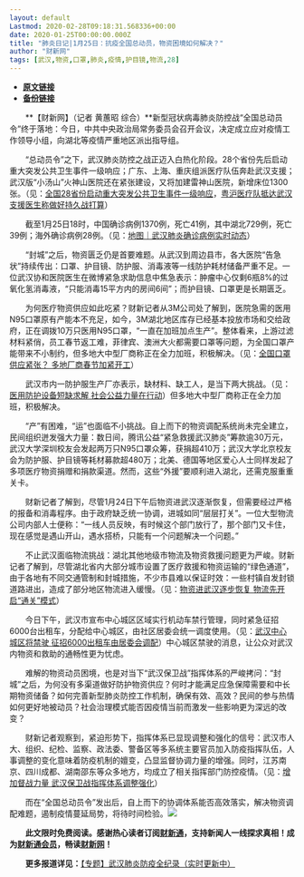 ```yaml
---
layout: default
Lastmod: 2020-02-28T09:18:31.568336+00:00
date: 2020-01-25T00:00:00.000Z
title: "肺炎日记|1月25日：抗疫全国总动员，物资困境如何解决？"
author: "财新网"
tags: [武汉,物资,口罩,肺炎,疫情,护目镜,物流,28]
---
```


* [**原文链接**](http://www.caixin.com/2020-01-25/101508394.html)
* [**备份链接**](https://web.archive.org/web/20200203104205/http://www.caixin.com/2020-01-25/101508394.html)


　　**【财新网】（记者 黄蕙昭 综合）**新型冠状病毒肺炎防控战“全国总动员令”终于落地：今日，中共中央政治局常务委员会召开会议，决定成立应对疫情工作领导小组，向湖北等疫情严重地区派出指导组。

　　“总动员令”之下，武汉肺炎防控之战正迈入白热化阶段。28个省份先后启动重大突发公共卫生事件一级响应；广东、上海、重庆组派医疗队伍奔赴武汉支援；武汉版“小汤山”火神山医院还在紧张建设，又将加建雷神山医院，新增床位1300张。（见：[全国28省份启动重大突发公共卫生事件一级响应](http://china.caixin.com/2020-01-25/101508214.html)，[粤沪医疗队抵达武汉 支援医生称做好持久战打算](http://www.caixin.com/2020-01-25/101508284.html)）

　　截至1月25日18时，中国确诊病例1370例，死亡41例，其中湖北729例，死亡39例；海外确诊病例28例。（见：[地图｜武汉肺炎确诊病例实时动态](http://datanews.caixin.com/2020-01-20/101506236.html)）

　　“封城”之后，物资匮乏仍是首要难题。从武汉到周边县市，各大医院“告急状”持续传出：口罩、护目镜、防护服、消毒液等一线防护耗材储备严重不足。一位武汉协和医院医生在微博紧急求助信息中焦急表示：肿瘤中心仅剩6瓶8%的过氧化氢消毒液，“只能消毒15平方内的房间6间”；而护目镜、口罩更是长期匮乏。

　　为何医疗物资供应如此吃紧？财新记者从3M公司处了解到，医院急需的医用N95口罩原有产能本不充足，如今，3M湖北地区库存已经基本投放市场和交给政府，正在调拨10万只医用N95口罩，“一直在加班加点生产”。整体看来，上游过滤材料紧俏，员工春节返工难，菲律宾、澳洲大火都需要口罩等问题，为全国口罩产能带来不小制约，但多地大中型厂商称正在全力加班，积极解决。（见：[全国口罩供应紧张？ 多地厂商春节加紧开工](http://companies.caixin.com/2020-01-25/101508359.html)）

　　武汉市内一防护服生产厂亦表示，缺材料、缺工人，是当下两大挑战。（见：[医用防护设备短缺求解 社会公益力量在行动](http://www.caixin.com/2020-01-25/101508397.html)）但多地大中型厂商称正在全力加班，积极解决。

　　“产”有困难，“运”也面临不小挑战。自上而下的物资调配系统尚未完全建立，民间组织迸发强大力量：数日间，腾讯公益“紧急救援武汉肺炎”筹款逾30万元，武汉大学深圳校友会发起两万只N95口罩众筹，获捐超410万；武汉大学北京校友会为防护服、护目镜等耗材募款超480万；北美、德国等地区爱心人士同样发起了多项医疗物资捐赠和捐款渠道。然而，这些“外援”要顺利进入湖北，还需克服重重关卡。

　　财新记者了解到，尽管1月24日下午后物资进武汉逐渐恢复，但需要经过严格的报备和消毒程序。由于政府缺乏统一协调，进城如同“层层打关”。一位大型物流公司内部人士便称：“一线人员反映，有时候这个部门放行了，那个部门又卡住，现在感觉是遇山开山，遇水搭桥，只能有一个问题解决一个问题。”

　　不止武汉面临物流挑战：湖北其他地级市物流及物资救援问题更为严峻。财新记者了解到，尽管湖北省内大部分城市设置了医疗救援和物资运输的“绿色通道”，由于各地有不同交通管制和封城措施，不少市县难以保证时效：一些村镇自发封锁道路进出，造成了部分地区物流进入缓慢。（见：[物资进武汉逐步恢复 物流先开启“通关”模式](http://www.caixin.com/2020-01-25/101508322.html)）

　　今日下午，武汉市宣布中心城区区域实行机动车禁行管理，同时紧急征招6000台出租车，分配给中心城区，由社区居委会统一调度使用。（见：[武汉中心城区将禁驶 征招6000出租车由居委会调配](http://china.caixin.com/2020-01-25/101508319.html)）中心城区禁驶的消息，让公众对武汉内物资和救助的通畅性更为忧虑。

　　难解的物资动员困境，也是对当下“武汉保卫战”指挥体系的严峻拷问：“封城”之后，为何没有多渠道做好防护物资供应？何时才能满足应急保障需要和中长期物资储备？如何完善新型肺炎防控工作机制，确保有效、高效？民间的参与热情如何更好地被动员？社会治理模式能否因疫情当前而激发一些影响更为深远的改变？

　　财新记者观察到，紧迫形势下，指挥体系已显现调整和强化的信号：武汉市人大、组织、纪检、监察、政法委、警备区等多系统主要官员加入防疫指挥队伍，人事调整的变化意味着防疫机制的嬗变，凸显监督协调力量的增强。同时，江苏南京、四川成都、湖南邵东等众多地方，均成立了相关指挥部门防控疫情。（见：[增加督战力量 武汉保卫战指挥体系调整强化](http://china.caixin.com/2020-01-25/101508341.html)）

　　而在“全国总动员令”发出后，自上而下的协调体系能否高效落实，解决物资调配难题，遏制疫情蔓延局势，将待时间检验。[![](/images/post/d02a42d9cb3dec9320e5f550278911c7.ico)](http://www.caixin.com/2020-01-25/101508394.html)

　　**此文限时免费阅读。感谢热心读者订阅[财新通](http://mall.caixin.com/mall/web/product/product.html?id=733&originReferrer=appfree&channelSource=appfree)，支持新闻人一线探求真相！成为[财新通会员](http://mall.caixin.com/mall/web/list/list.html?type=127&originReferrer=appfree&channelSource=appfree)，畅读[财新网](https://datayi.cn/1lnZaaidYRRn)！**

　　**更多报道详见：**[【专题】武汉肺炎防疫全纪录（实时更新中）](http://m.app.caixin.com/m_topic_detail/1473.html)

